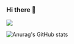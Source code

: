 ### Hi there 👋

<!--
**KangKang1106/KangKang1106** is a ✨ _special_ ✨ repository because its `README.md` (this file) appears on your GitHub profile.

Here are some ideas to get you started:

- 🔭 I’m currently working on ...
- 🌱 I’m currently learning ...
- 👯 I’m looking to collaborate on ...
- 🤔 I’m looking for help with ...
- 💬 Ask me about ...
- 📫 How to reach me: ...
- 😄 Pronouns: ...
- ⚡ Fun fact: ...
-->

 <img src="https://img.shields.io/badge/html-E34F26?style=flat&logo=HTML5&logoColor=white"/>


![Anurag's GitHub stats](https://github-readme-stats.vercel.app/api?username=KangKang1106&show_icons=true&theme=radical)
